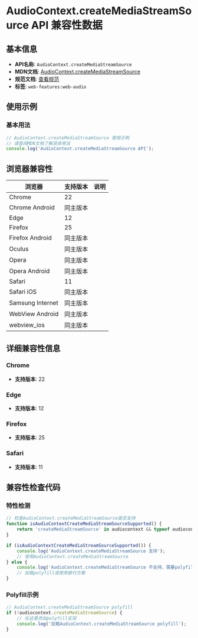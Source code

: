 # AudioContext.createMediaStreamSource API 兼容性数据

## 基本信息

- **API名称**: `AudioContext.createMediaStreamSource`
- **MDN文档**: [AudioContext.createMediaStreamSource](https://developer.mozilla.org/docs/Web/API/AudioContext/createMediaStreamSource)
- **规范文档**: [查看规范](https://webaudio.github.io/web-audio-api/#dom-audiocontext-createmediastreamsource)
- **标签**: `web-features:web-audio`

## 使用示例

### 基本用法

```javascript
// AudioContext.createMediaStreamSource 使用示例
// 请查阅MDN文档了解具体用法
console.log('AudioContext.createMediaStreamSource API');
```

## 浏览器兼容性

| 浏览器 | 支持版本 | 说明 |
|--------|----------|------|
| Chrome | 22 |  |
| Chrome Android | 同主版本 |  |
| Edge | 12 |  |
| Firefox | 25 |  |
| Firefox Android | 同主版本 |  |
| Oculus | 同主版本 |  |
| Opera | 同主版本 |  |
| Opera Android | 同主版本 |  |
| Safari | 11 |  |
| Safari iOS | 同主版本 |  |
| Samsung Internet | 同主版本 |  |
| WebView Android | 同主版本 |  |
| webview_ios | 同主版本 |  |

## 详细兼容性信息

### Chrome

- **支持版本**: 22

### Edge

- **支持版本**: 12

### Firefox

- **支持版本**: 25

### Safari

- **支持版本**: 11

## 兼容性检查代码

### 特性检测

```javascript
// 检查AudioContext.createMediaStreamSource是否支持
function isAudioContextCreateMediaStreamSourceSupported() {
    return 'createMediaStreamSource' in audiocontext && typeof audiocontext.createMediaStreamSource === 'function';
}

if (isAudioContextCreateMediaStreamSourceSupported()) {
    console.log('AudioContext.createMediaStreamSource 支持');
    // 使用AudioContext.createMediaStreamSource
} else {
    console.log('AudioContext.createMediaStreamSource 不支持，需要polyfill');
    // 加载polyfill或使用替代方案
}
```

### Polyfill示例

```javascript
// AudioContext.createMediaStreamSource polyfill
if (!audiocontext.createMediaStreamSource) {
    // 在这里添加polyfill实现
    console.log('加载AudioContext.createMediaStreamSource polyfill');
}
```

